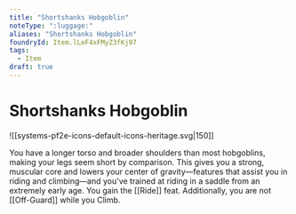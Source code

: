 ```yaml
---
title: "Shortshanks Hobgoblin"
noteType: ":luggage:"
aliases: "Shortshanks Hobgoblin"
foundryId: Item.lLeF4xFMyZ3fKj97
tags:
  - Item
draft: true
---
```


# Shortshanks Hobgoblin
![[systems-pf2e-icons-default-icons-heritage.svg|150]]

You have a longer torso and broader shoulders than most hobgoblins, making your legs seem short by comparison. This gives you a strong, muscular core and lowers your center of gravity—features that assist you in riding and climbing—and you've trained at riding in a saddle from an extremely early age. You gain the [[Ride]] feat. Additionally, you are not [[Off-Guard]] while you Climb.
